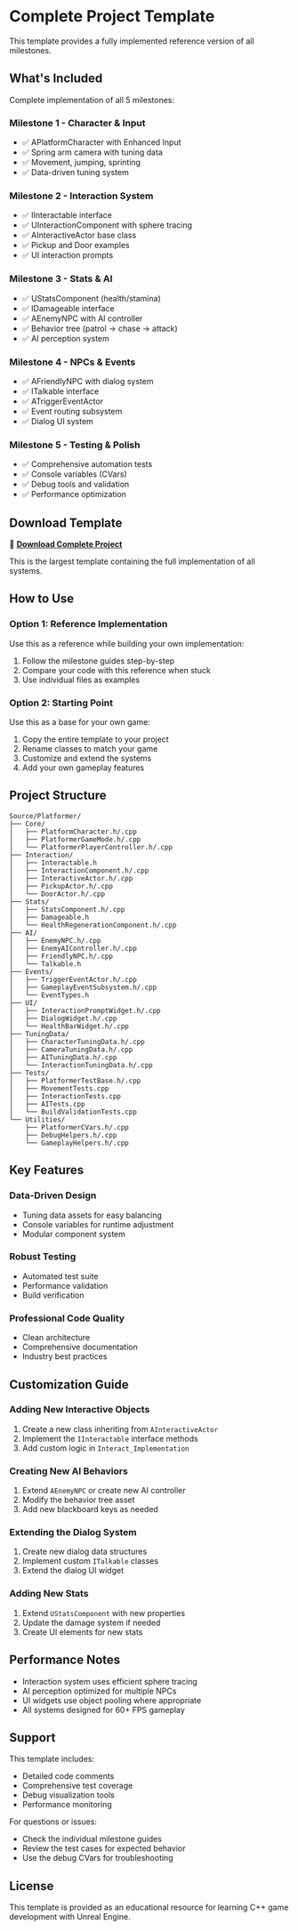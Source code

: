 # Complete Project Template

This template provides a fully implemented reference version of all milestones.

## What's Included

Complete implementation of all 5 milestones:

### Milestone 1 - Character & Input

- ✅ APlatformCharacter with Enhanced Input
- ✅ Spring arm camera with tuning data
- ✅ Movement, jumping, sprinting
- ✅ Data-driven tuning system

### Milestone 2 - Interaction System

- ✅ IInteractable interface
- ✅ UInteractionComponent with sphere tracing
- ✅ AInteractiveActor base class
- ✅ Pickup and Door examples
- ✅ UI interaction prompts

### Milestone 3 - Stats & AI

- ✅ UStatsComponent (health/stamina)
- ✅ IDamageable interface
- ✅ AEnemyNPC with AI controller
- ✅ Behavior tree (patrol → chase → attack)
- ✅ AI perception system

### Milestone 4 - NPCs & Events

- ✅ AFriendlyNPC with dialog system
- ✅ ITalkable interface
- ✅ ATriggerEventActor
- ✅ Event routing subsystem
- ✅ Dialog UI system

### Milestone 5 - Testing & Polish

- ✅ Comprehensive automation tests
- ✅ Console variables (CVars)
- ✅ Debug tools and validation
- ✅ Performance optimization

## Download Template

📁 **[Download Complete Project](https://github.com/your-repo/templates/complete-project)**

This is the largest template containing the full implementation of all systems.

## How to Use

### Option 1: Reference Implementation

Use this as a reference while building your own implementation:

1. Follow the milestone guides step-by-step
2. Compare your code with this reference when stuck
3. Use individual files as examples

### Option 2: Starting Point

Use this as a base for your own game:

1. Copy the entire template to your project
2. Rename classes to match your game
3. Customize and extend the systems
4. Add your own gameplay features

## Project Structure

```
Source/Platformer/
├── Core/
│   ├── PlatformCharacter.h/.cpp
│   ├── PlatformerGameMode.h/.cpp
│   └── PlatformerPlayerController.h/.cpp
├── Interaction/
│   ├── Interactable.h
│   ├── InteractionComponent.h/.cpp
│   ├── InteractiveActor.h/.cpp
│   ├── PickupActor.h/.cpp
│   └── DoorActor.h/.cpp
├── Stats/
│   ├── StatsComponent.h/.cpp
│   ├── Damageable.h
│   └── HealthRegenerationComponent.h/.cpp
├── AI/
│   ├── EnemyNPC.h/.cpp
│   ├── EnemyAIController.h/.cpp
│   ├── FriendlyNPC.h/.cpp
│   └── Talkable.h
├── Events/
│   ├── TriggerEventActor.h/.cpp
│   ├── GameplayEventSubsystem.h/.cpp
│   └── EventTypes.h
├── UI/
│   ├── InteractionPromptWidget.h/.cpp
│   ├── DialogWidget.h/.cpp
│   └── HealthBarWidget.h/.cpp
├── TuningData/
│   ├── CharacterTuningData.h/.cpp
│   ├── CameraTuningData.h/.cpp
│   ├── AITuningData.h/.cpp
│   └── InteractionTuningData.h/.cpp
├── Tests/
│   ├── PlatformerTestBase.h/.cpp
│   ├── MovementTests.cpp
│   ├── InteractionTests.cpp
│   ├── AITests.cpp
│   └── BuildValidationTests.cpp
└── Utilities/
    ├── PlatformerCVars.h/.cpp
    ├── DebugHelpers.h/.cpp
    └── GameplayHelpers.h/.cpp
```

## Key Features

### Data-Driven Design

- Tuning data assets for easy balancing
- Console variables for runtime adjustment
- Modular component system

### Robust Testing

- Automated test suite
- Performance validation
- Build verification

### Professional Code Quality

- Clean architecture
- Comprehensive documentation
- Industry best practices

## Customization Guide

### Adding New Interactive Objects

1. Create a new class inheriting from `AInteractiveActor`
2. Implement the `IInteractable` interface methods
3. Add custom logic in `Interact_Implementation`

### Creating New AI Behaviors

1. Extend `AEnemyNPC` or create new AI controller
2. Modify the behavior tree asset
3. Add new blackboard keys as needed

### Extending the Dialog System

1. Create new dialog data structures
2. Implement custom `ITalkable` classes
3. Extend the dialog UI widget

### Adding New Stats

1. Extend `UStatsComponent` with new properties
2. Update the damage system if needed
3. Create UI elements for new stats

## Performance Notes

- Interaction system uses efficient sphere tracing
- AI perception optimized for multiple NPCs
- UI widgets use object pooling where appropriate
- All systems designed for 60+ FPS gameplay

## Support

This template includes:

- Detailed code comments
- Comprehensive test coverage
- Debug visualization tools
- Performance monitoring

For questions or issues:

- Check the individual milestone guides
- Review the test cases for expected behavior
- Use the debug CVars for troubleshooting

## License

This template is provided as an educational resource for learning C++ game development with Unreal Engine.
